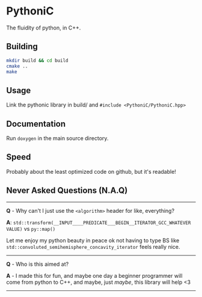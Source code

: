 # PythoniC

The fluidity of python, in C++.

## Building

```bash
mkdir build && cd build
cmake ..
make
```

## Usage

Link the pythonic library in build/ and `#include <PythoniC/PythoniC.hpp>`

## Documentation

Run `doxygen` in the main source directory.

## Speed

Probably about the least optimized code on github, but it's readable!

## Never Asked Questions (N.A.Q)
---
**Q** - Why can't I just use the `<algorithm>` header for like, everything?

**A**: `std::transform(__INPUT____PREDICATE___BEGIN__ITERATOR_GCC_WHATEVER VALUE)`
vs
`py::map()`

Let me enjoy my python beauty in peace ok not having to type BS like `std::convoluted_semihemisphere_concavity_iterator` feels really nice.

---
**Q** - Who is this aimed at?

**A** - I made this for fun, and maybe one day a beginner programmer will come from python to C++, and maybe, just *maybe*, this library will help <3

---